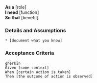 **As a** [role]  
**I need** [function]  
**So that** [benefit]  

### Details and Assumptions
    * [document what you know]      

### Acceptance Criteria     
    gherkin 
    Given [some context]  
    When [certain action is taken]  
    Then [the outcome of action is observed]
